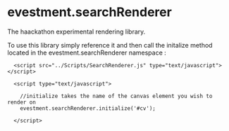 evestment.searchRenderer
========================

The haackathon experimental rendering library.

To use this library simply reference it and then call the initalize method located in the evestment.searchRenderer namespace :

      <script src="../Scripts/SearchRenderer.js" type="text/javascript"></script>
      
      <script type="text/javascript">
      
        //initialize takes the name of the canvas element you wish to render on
        evestment.searchRenderer.initialize('#cv');
      
      </script>
